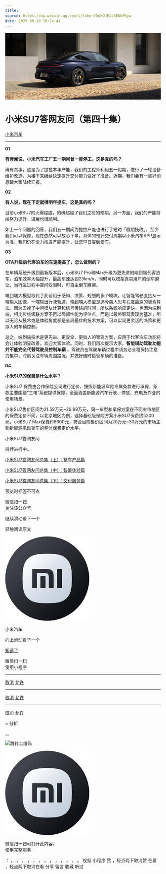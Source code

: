 ```yaml
---
title: 
source: https://mp.weixin.qq.com/s/lxhm-Y5eXQJFasSEWUPKyw
date: 2025-08-10 16:24:41
---
```


![cover_image](images/img_2d279e26.jpg)


#  小米SU7答网友问（第四十集）


[ 小米汽车 ](<javascript:void\(0\);>)

______

  

**01**  

**有传闻说，小米汽车工厂五一期间曾一度停工，这是真的吗？**

确有其事，这是为了提拉本年产能，我们的工程师利用五一假期，进行了一轮设备维护改造，为接下来继续快速提升交付能力做好了准备。近期，我们会有一些好消息跟大家陆续汇报。  

**02**  

**有人说，现在下定就得明年提车，这是真的吗？**

目前小米SU7的火爆程度，的确超越了我们之前的预期。另一方面，我们的产能持续努力提升，进展也很顺利。

如上一个问题的回答，我们五一期间为提拉产能也进行了短时「假期技改」。至少我们可以保障，现在依然可以放心下单。具体的预计交付周期以小米汽车APP显示为准。我们仍在全力推进产能提升，让您早日提到爱车。

**03**  

**OTA升级后代客泊车的车速提高了，怎么做到的？**

在车辆系统升级到最新版本后，小米SU7 Pro和Max升级为更先进的端到端代客泊车。泊车效率大幅提升，最高车速达到23km/h，同时可以模拟真实用户的倒车避让，当行进过程中空间受限时，可自主倒车腾挪。  

端到端大模型取代了此前用于感知、决策、规划的多个模块，让智能驾驶直接从一端输入图像，一端输出行驶轨迹，端到端大模型是迄今类人思考程度最深的智驾算法。因为去掉了中间模块计算和信号传输的时间，所以系统响应更快。也因为端到端，相比传统级联方案不再以局部性能为评估点，而是以最终智驾表现为基准，所以无论从技术或是体验角度都是全局最优的技术方案，可以实现更灵活的决策和更拟人的车辆控制。

总之，端到端技术是更先进、更安全、更拟人的智驾方案，应用于代客泊车功能将会让体验明显改善，欢迎大家体验。同时，我们再次提示大家，**智能辅助驾驶功能并不能完全代替驾驶员控制车辆** ，驾驶员在驾驶车辆过程中请务必全程保持注意力集中，时刻关注车辆周围路况，并做好随时接管车辆的准备。

**04**  

**小米SU7的保费是什么水平？**  

小米SU7 保费由合作保险公司进行定价，按照新能源车险专属条款进行承保，条款主要围绕“三电”系统提供保障，全面涵盖新能源汽车行驶、停放、充电及作业的使用场景。 

小米SU7售价区间为21.59万元~29.99万元，同一车型和承保方案在不同省市地区的保费定价不同，以北京地区为例，选择基础版保险方案小米SU7保费约5200元，小米SU7 Max保费约6600元，符合目前售价区间为20万元~30万元的市场主销新能源电动轿车的整体保费定价水平。  

  

小米SU7答网友问

持续进行中…

[小米SU7答网友问总集（上）：整车产品篇](<http://mp.weixin.qq.com/s?__biz=MzkyNzU3MDI3Nw==&mid=2247489972&idx=1&sn=b8c58d29e1da2eb08549f48262d2fcce&chksm=c22759bef550d0a88c50e70ab4bc59b26ab31ee5e634a52694ee0cc28f08979a4662fe598032&scene=21#wechat_redirect>)

[小米SU7答网友问总集（中）：智能体验篇](<http://mp.weixin.qq.com/s?__biz=MzkyNzU3MDI3Nw==&mid=2247490580&idx=1&sn=c0e685b4d60f817a799fd4594ab294ad&chksm=c2275c1ef550d508549e791b5b0d076288f55ee40a8145ea3642e6f9166aedba8b267cb11051&scene=21#wechat_redirect>)

[小米SU7答网友问总集（下）：交付服务篇](<http://mp.weixin.qq.com/s?__biz=MzkyNzU3MDI3Nw==&mid=2247490603&idx=1&sn=88ef8375987c8a7be5c1bc6b8a42e9f6&chksm=c2275c21f550d537cbed33f14c6062f066a768b19efdaa1fd3b67dc17c1abe494d5cffa15124&scene=21#wechat_redirect>)

[](<http://mp.weixin.qq.com/s?__biz=MzkyNzU3MDI3Nw==&mid=2247490603&idx=1&sn=88ef8375987c8a7be5c1bc6b8a42e9f6&chksm=c2275c21f550d537cbed33f14c6062f066a768b19efdaa1fd3b67dc17c1abe494d5cffa15124&scene=21#wechat_redirect>)

  

[](<http://mp.weixin.qq.com/s?__biz=MzkyNzU3MDI3Nw==&mid=2247490603&idx=1&sn=88ef8375987c8a7be5c1bc6b8a42e9f6&chksm=c2275c21f550d537cbed33f14c6062f066a768b19efdaa1fd3b67dc17c1abe494d5cffa15124&scene=21#wechat_redirect>)

  

[](<>)[](<>)

  

预览时标签不可点

微信扫一扫  
关注该公众号

继续滑动看下一个

轻触阅读原文

![img_97d833da.jpg](images/img_97d833da.jpg)

小米汽车 

向上滑动看下一个

[知道了](<javascript:;>)

微信扫一扫  
使用小程序

****

[取消](<javascript:void\(0\);>) [允许](<javascript:void\(0\);>)

****

[取消](<javascript:void\(0\);>) [允许](<javascript:void\(0\);>)

****

[取消](<javascript:void\(0\);>) [允许](<javascript:void\(0\);>)

× 分析

__

![跳转二维码]()

![作者头像](images/img_97d833da.jpg)

微信扫一扫可打开此内容，  
使用完整服务

： ， ， ， ， ， ， ， ， ， ， ， ， 。 视频 小程序 赞 ，轻点两下取消赞 在看 ，轻点两下取消在看 分享 留言 收藏 听过